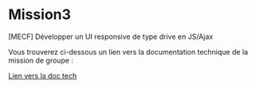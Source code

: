 # Mission3
[MECF] Développer un UI responsive de type drive en JS/Ajax

Vous trouverez ci-dessous un lien vers la documentation technique de la mission de groupe :
<p><a href="https://drive.google.com/file/d/1WstLTAVVlcbcWjIvTTweo_eQWGut5ZMl/view?usp=sharing">Lien vers la doc tech</a></p>

